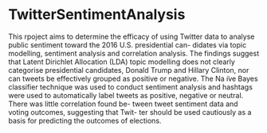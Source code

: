 # TwitterSentimentAnalysis

This rpoject aims to determine the efficacy of using Twitter data to analyse public sentiment toward the 2016 U.S. presidential can- didates via topic modelling, sentiment analysis and correlation analysis. The findings suggest that Latent Dirichlet Allocation (LDA) topic modelling does not clearly categorise presidential candidates, Donald Trump and Hillary Clinton, nor can tweets be effectively grouped as positive or negative. The Na ̈ıve Bayes classifier technique was used to conduct sentiment analysis and hashtags were used to automatically label tweets as positive, negative or neutral. There was little correlation found be- tween tweet sentiment data and voting outcomes, suggesting that Twit- ter should be used cautiously as a basis for predicting the outcomes of elections.
